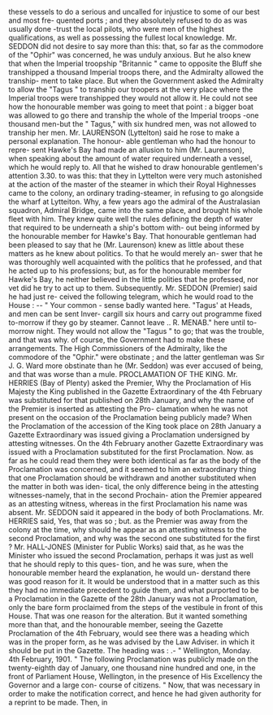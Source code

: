these vessels to do a serious and uncalled for injustice to some of our best and most fre- quented ports ; and they absolutely refused to do as was usually done -trust the local pilots, who were men of the highest qualifications, as well as possessing the fullest local knowledge. Mr. SEDDON did not desire to say more than this: that, so far as the commodore of the "Ophir" was concerned, he was unduly anxious. But he also knew that when the Imperial troopship "Britannic " came to opposite the Bluff she transhipped a thousand Imperial troops there, and the Admiralty allowed the tranship- ment to take place. But when the Government asked the Admiralty to allow the "Tagus " to tranship our troopers at the very place where the Imperial troops were transhipped they would not allow it. He could not see how the honourable member was going to meet that point : a bigger boat was allowed to go there and tranship the whole of the Imperial troops -one thousand men-but the " Tagus," with six hundred men, was not allowed to tranship her men. Mr. LAURENSON (Lyttelton) said he rose to make a personal explanation. The honour- able gentleman who had the honour to repre- sent Hawke's Bay had made an allusion to him (Mr. Laurenson), when speaking about the amount of water required underneath a vessel, which he would reply to. All that he wished to draw honourable gentlemen's attention 3.30. to was this: that they in Lyttelton were very much astonished at the action of the master of the steamer in which their Royal Highnesses came to the colony, an ordinary trading-steamer, in refusing to go alongside the wharf at Lytteiton. Why, a few years ago the admiral of the Australasian squadron, Admiral Bridge, came into the same place, and brought his whole fleet with him. They knew quite well the rules defining the depth of water that required to be underneath a ship's bottom with- out being informed by the honourable member for Hawke's Bay. That honourable gentleman had been pleased to say that he (Mr. Laurenson) knew as little about these matters as he knew about politics. To that he would merely an- swer that he was thoroughly well acquainted with the politics that he professed, and that he acted up to his professions; but, as for the honourable member for Hawke's Bay, he neither believed in the little polities that he professed, nor vet did he try to act up to them. Subsequently. Mr. SEDDON (Premier) said he had just re- ceived the following telegram, which he would road to the House : -- " Your common - sense badly wanted here. "Tagus' at Heads, and men can be sent Inver- cargill six hours and carry out programme fixed to-morrow if they go by steamer. Cannot leave .. R. MENAB." here until to-morrow night. They would not allow the "Tagus " to go; that was the trouble, and that was why. of course, the Government had to make these arrangements. The High Commissioners of the Admiralty, like the commodore of the "Ophir." were obstinate ; and the latter gentleman was Sır J. G. Ward more obstinate than he (Mr. Seddon) was ever accused of being, and that was worse than a mule. PROCLAMATION OF THE KING. Mr. HERRIES (Bay of Plenty) asked the Premier, Why the Proclamation of His Majesty the King published in the Gazette Extraordinary of the 4th February was substituted for that published on 28th January, and why the name of the Premier is inserted as attesting the Pro- clamation when he was not present on the occasion of the Proclamation being publicly made? When the Proclamation of the accession of the King took place on 28th January a Gazette Extraordinary was issued giving a Proclamation undersigned by attesting witnesses. On the 4th February another Gazette Extraordinary was issued with a Proclamation substituted for the first Proclamation. Now. as far as he could read them they were both identical as far as the body of the Proclamation was concerned, and it seemed to him an extraordinary thing that one Proclamation should be withdrawn and another substituted when the matter in both was iden- tical, the only difference being in the attesting witnesses-namely, that in the second Prochain- ation the Premier appeared as an attesting witness, whereas in the first Proclamation his name was absent. Mr. SEDDON said it appeared in the body of both Proclamations. Mr. HERRIES said, Yes, that was so ; but. as the Premier was away from the colony at the time, why should he appear as an attesting witness to the second Proclamation, and why was the second one substituted for the first ? Mr. HALL-JONES (Minister for Public Works) said that, as he was the Minister who issued the second Proclamation, perhaps it was just as well that he should reply to this ques- tion, and he was sure, when the honourable member heard the explanation, he would un- derstand there was good reason for it. It would be understood that in a matter such as this they had no immediate precedent to guide them, and what purported to be a Proclamation in the Gazette of the 28th January was not a Proclamation, only the bare form proclaimed from the steps of the vestibule in front of this House. That was one reason for the alteration. But it wanted something more than that, and the honourable member, seeing the Gazette Proclamation of the 4th February, would see there was a heading which was in the proper form, as he was advised by the Law Adviser. in which it should be put in the Gazette. The heading was : .- " Wellington, Monday. 4th February, 1901. " The following Proclamation was publicly made on the twenty-eighth day of January, one thousand nine hundred and one, in the front of Parliament House, Wellington, in the presence of His Excellency the Governor and a large con- course of citizens. " Now, that was necessary in order to make the notification correct, and hence he had given authority for a reprint to be made. Then, in 